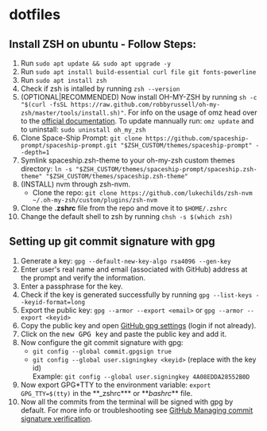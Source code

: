 # dotfiles

## Install ZSH on ubuntu - Follow Steps:

1. Run `sudo apt update && sudo apt upgrade -y`
2. Run `sudo apt install build-essential curl file git fonts-powerline`
3. Run `sudo apt install zsh`
4. Check if zsh is intalled by running `zsh --version`
5. (OPTIONAL|RECOMMENDED) Now install OH-MY-ZSH by running `sh -c "$(curl -fsSL https://raw.github.com/robbyrussell/oh-my-zsh/master/tools/install.sh)"`. For info on the usage of omz head over to the [official documentation](https://github.com/ohmyzsh/ohmyzsh/wiki/Cheatsheet). To update mannually run: `omz update` and to uninstall: `sudo uninstall oh_my_zsh`
6. Clone Space-Ship Prompt: `git clone https://github.com/spaceship-prompt/spaceship-prompt.git "$ZSH_CUSTOM/themes/spaceship-prompt" --depth=1 `
7. Symlink spaceship.zsh-theme to your oh-my-zsh custom themes directory: `ln -s "$ZSH_CUSTOM/themes/spaceship-prompt/spaceship.zsh-theme" "$ZSH_CUSTOM/themes/spaceship.zsh-theme" `
8. (INSTALL) nvm through zsh-nvm.
   - Clone the repo: `git clone https://github.com/lukechilds/zsh-nvm ~/.oh-my-zsh/custom/plugins/zsh-nvm`
9. Clone the **.zshrc** file from the repo and move it to `$HOME/.zshrc`
10. Change the default shell to zsh by running `chsh -s $(which zsh)`

## Setting up git commit signature with gpg

1. Generate a key: `gpg --default-new-key-algo rsa4096 --gen-key`
2. Enter user's real name and email (associated with GitHub) address at the prompt and verify the information.
3. Enter a passphrase for the key.
4. Check if the key is generated successfully by running `gpg --list-keys --keyid-format=long`
5. Export the public key: `gpg --armor --export <email>` or `gpg --armor --export <keyid>`
6. Copy the public key and open [GitHub gpg settings](https://github.com/settings/keys) (login if not already).
7. Click on the <kbd>new GPG key</kbd> and paste the public key and add it.
8. Now configure the git commit signature with gpg:
   - `git config --global commit.gpgsign true`
   - `git config --global user.signingkey <keyid>` (replace <keyid> with the key id) <br>
     Example: `git config --global user.signingkey 4A08EDDA28552B0D`
9. Now export GPG\*TTY to the environment variable: `export GPG_TTY=$(tty)` in the \*\*\_zshrc**\* or **_bashrc_\*\* file.
10. Now all the commits from the terminal will be signed with gpg by default. For more info or troubleshooting see [GitHub Managing commit signature verification](https://docs.github.com/en/authentication/managing-commit-signature-verification).

